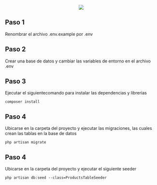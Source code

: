 <p align="center"><img src="https://laravel.com/assets/img/components/logo-laravel.svg"></p>

## Paso 1

Renombrar el archivo .env.example por .env

## Paso 2

Crear una base de datos y cambiar las variables de entorno en el archivo .env

## Paso 3

Ejecutar el siguientecomando para instalar las dependencias y librerias

```
composer install
```

## Paso 4

Ubicarse en la carpeta del proyecto y ejecutar las migraciones, las cuales crean las tablas en la base de datos

```
php artisan migrate
```

## Paso 4

Ubicarse en la carpeta del proyecto y ejecutar el siguiente seeder

```
php artisan db:seed --class=ProductsTableSeeder
```
